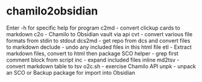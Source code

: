 # chamilo2obsidian

Enter <cmd> -h for specific help for program
 c2md - convert clickup cards to markdown
 c2o - Chamilo to Obsidian vault via api
 cvt  -  convert various file formats from stdin to stdout
 dcs2md - get repo from dcs and convert files to markdown
 declude  -  undo any included files in this html file
 etl - Extract markdown files, convert to html then package SCO
 helper - grep first comment block from script
 inc - expand included files inline
 md2tsv - convert markdown table to tsv
 o2c.sh - exercise Chamilo API
 unpk - unpack an SCO or Backup package for import into Obsidian

